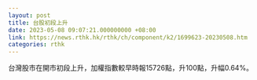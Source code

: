 ```yaml
---
layout: post
title: 台股初段上升
date: 2023-05-08 09:07:21.000000000 +08:00
link: https://news.rthk.hk/rthk/ch/component/k2/1699623-20230508.htm
categories: rthk
---
```


台灣股市在開市初段上升，加權指數較早時報15726點，升100點，升幅0.64%。
